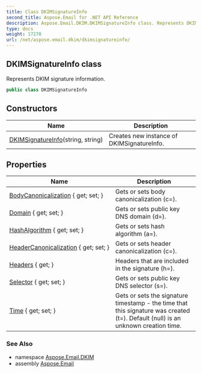 ```yaml
---
title: Class DKIMSignatureInfo
second_title: Aspose.Email for .NET API Reference
description: Aspose.Email.DKIM.DKIMSignatureInfo class. Represents DKIM signature information
type: docs
weight: 17270
url: /net/aspose.email.dkim/dkimsignatureinfo/
---
```

## DKIMSignatureInfo class

Represents DKIM signature information.

```csharp
public class DKIMSignatureInfo
```

## Constructors

| Name | Description |
| --- | --- |
| [DKIMSignatureInfo](dkimsignatureinfo/)(string, string) | Creates new instance of DKIMSignatureInfo. |

## Properties

| Name | Description |
| --- | --- |
| [BodyCanonicalization](../../aspose.email.dkim/dkimsignatureinfo/bodycanonicalization/) { get; set; } | Gets or sets body canonicalization (c=). |
| [Domain](../../aspose.email.dkim/dkimsignatureinfo/domain/) { get; set; } | Gets or sets public key DNS domain (d=). |
| [HashAlgorithm](../../aspose.email.dkim/dkimsignatureinfo/hashalgorithm/) { get; set; } | Gets or sets hash algorithm (a=). |
| [HeaderCanonicalization](../../aspose.email.dkim/dkimsignatureinfo/headercanonicalization/) { get; set; } | Gets or sets header canonicalization (c=). |
| [Headers](../../aspose.email.dkim/dkimsignatureinfo/headers/) { get; } | Headers that are included in the signature (h=). |
| [Selector](../../aspose.email.dkim/dkimsignatureinfo/selector/) { get; set; } | Gets or sets public key DNS selector (s=). |
| [Time](../../aspose.email.dkim/dkimsignatureinfo/time/) { get; set; } | Gets or sets the signature timestamp - the time that this signature was created (t=). Default (null) is an unknown creation time. |

### See Also

* namespace [Aspose.Email.DKIM](../../aspose.email.dkim/)
* assembly [Aspose.Email](../../)


